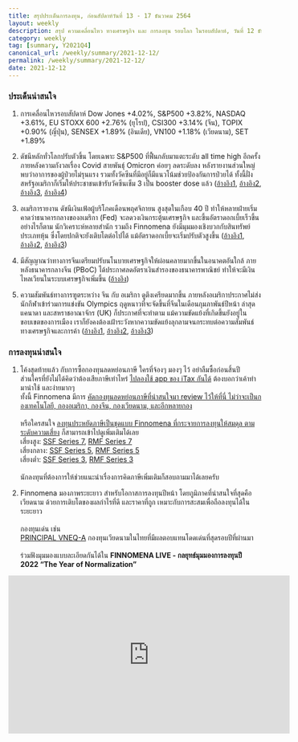 ```yaml
---
title: สรุปประเด็นการลงทุน, ก่อนสัปดาห์วันที่ 13 - 17 ธันวาคม 2564
layout: weekly
description: สรุป ความเคลื่อนไหว ทางเศรษฐกิจ และ การลงทุน รอบโลก ในรอบสัปดาห์, วันที่ 12 ธันวาคม 2564
category: weekly
tag: [summary, Y2021Q4]
canonical_url: /weekly/summary/2021-12-12/
permalink: /weekly/summary/2021-12-12/
date: 2021-12-12
---
```


### ประเด็นน่าสนใจ

1. การเคลื่อนไหวรอบสัปดาห์ Dow Jones +4.02%, S&P500 +3.82%, NASDAQ +3.61%, EU STOXX 600 +2.76% (ยุโรป), CSI300 +3.14% (จีน), TOPIX +0.90% (ญี่ปุ่น), SENSEX +1.89% (อินเดีย), VN100 +1.18% (เวียดนาม), SET +1.89%

2. ดัชนีหลักทั่วโลกปรับตัวขึ้น โดยเฉพาะ S&P500 ที่ฟื้นกลับมาแตะระดับ all time high อีกครั้ง ภายหลังความกังวลเรื่อง Covid สายพันธุ์ Omicron ค่อยๆ ลดระดับลง หลังรายงานส่วนใหญ่พบว่าอาการของผู้ป่วยไม่รุนแรง รวมทั้งวัคซีนที่มีอยู่ก็มีแนวโน้มช่วยป้องกันการป่วยได้ ทั้งนี้ฝั่งสหรัฐอเมริกาก็เริ่มให้ประชาชนเข้ารับวัคซีนเข็ม 3 เป็น booster dose แล้ว
([อ้างอิง1](https://www.cnbc.com/2021/12/09/stock-market-futures-open-to-close-news.html), 
[อ้างอิง2](https://www.cnbc.com/2021/12/08/pfizer-biontech-say-booster-dose-provides-high-level-of-protection-against-omicron-variant.html), 
[อ้างอิง3](https://www.pbs.org/newshour/health/u-s-expands-pfizer-covid-boosters-allowing-third-dose-to-people-as-young-as-16), 
[อ้างอิง4](https://www.finnomena.com/the-opportunity/news-update-09-12-2021)) 

3. อเมริการายงาน ดัชนีเงินเฟ้อผู้บริโภคเดือนพฤศจิกายน สูงสุดในเกือบ 40 ปี ทำให้หลายฝ่ายเริ่มคาดว่าธนาคารกลางของอเมริกา (Fed) จะลดวงเงินกระตุ้นเศรษฐกิจ และขึ้นอัตราดอกเบี้ยเร็วขึ้น อย่างไรก็ตาม นักวิเคราะห์หลายสำนัก รวมถึง Finnomena ยังมีมุมมองเชิงบวกกับสินทรัพย์ประเภทหุ้น ซึ่งโดยปกติจะยังเติบโตต่อไปได้ แม้อัตราดอกเบี้ยจะเริ่มปรับตัวสูงขึ้น
([อ้างอิง1](https://www.cnbc.com/2021/12/10/consumer-price-index-november-2021.html), 
[อ้างอิง2](https://www.cnbc.com/2021/12/10/fed-is-expected-to-speed-up-end-of-bond-buying-and-signal-interest-rate-hikes-are-coming.html), 
[อ้างอิง3](https://www.cnbc.com/2021/12/10/jim-cramer-stay-invested-whenever-fed-hikes-rates-stocks-can-still-rally.html)) 

4. มีสัญญาณว่าทางการจีนเตรียมปรับนโนบายเศรษฐกิจให้ผ่อนคลายมากขึ้นในอนาคตอันใกล้ ภายหลังธนาคารกลางจีน (PBoC) ได้ประกาศลดอัตราเงินสำรองของธนาคารพาณิชย์ ทำให้จะมีเงินไหลเวียนในระบบเศรษฐกิจเพิ่มขึ้น
([อ้างอิง](https://www.finnomena.com/the-opportunity/news-update-07-12-2021-3/)) 

5. ความสัมพันธ์ทางการฑูตระหว่าง จีน กับ อเมริกา ดูตึงเครียดมากขึ้น ภายหลังอเมริกาประกาศไม่ส่งนักกีฬาเข้าร่วมการแข่งขัน Olympics ฤดูหนาวที่จะจัดขึ้นที่จีนในเดือนกุมภาพันธ์ปีหน้า ล่าสุดแคนาดา และสหราชอาณาจักร (UK) ก็ประกาศที่จะทำตาม แม้ความขัดแย้งที่เกิดขึ้นยังอยู่ในขอบเขตของการเมือง เราก็ยังคงต้องเฝ้าระวังหากความขัดแย้งลุกลามจนกระทบต่อความสัมพันธ์ทางเศรษฐกิจและการค้า
([อ้างอิง1](https://www.bbc.com/news/world-us-canada-59556613), 
[อ้างอิง2](https://www.nytimes.com/2021/12/08/world/europe/uk-china-olympics-diplomatic-boycott.html), 
[อ้างอิง3](https://www.finnomena.com/the-opportunity/analysis-08-12-2021/)) 



### การลงทุนน่าสนใจ

1. โค้งสุดท้ายแล้ว กับการซื้อกองทุนลดหย่อนภาษี ใครที่จ้องๆ มองๆ ไว้ อย่าลืมซื้อก่อนสิ้นปี   
ส่วนใครที่ยังไม่ได้คิดว่าต้องเสียภาษีเท่าไหร่ [ไปลองใช้ app ของ iTax กันได้](https://www.itax.in.th/app) ต้องบอกว่าเค้าทำมาน่าใช้ และง่ายมากๆ   
ทั้งนี้ Finnomena มีการ [คัดกองทุนลดหย่อนภาษีที่น่าสนใจมา review ไว้ให้ที่นี่ ไม่ว่าจะเป็นกองเทคโนโลยี, กองอเมริกา, กองจีน, กองเวียดนาม, และอีกหลายกอง](https://www.finnomena.com/z-admin/ssf-rmf-for-diy/) <br><br>
หรือใครสนใจ [ลงทุนประหยัดภาษีเป็นชุดแบบ Finnomena ที่กระจายการลงทุนให้สมดุล ตามระดับความเสี่ยง](https://www.finnomena.com/z-admin/ssf-rmf-series-package/) ก็สามารถเข้าไปดูเพิ่มเติมได้เลย  
เสี่ยงสูง: [SSF Series 7](https://www.finnomena.com/z-admin/ssf-rmf-series-package/#h1), [RMF Series 7](https://www.finnomena.com/z-admin/ssf-rmf-series-package/#h4)  
เสี่ยงกลาง: [SSF Series 5](https://www.finnomena.com/z-admin/ssf-rmf-series-package/#h2), [RMF Series 5](https://www.finnomena.com/z-admin/ssf-rmf-series-package/#h5)  
เสี่ยงต่ำ: [SSF Series 3](https://www.finnomena.com/z-admin/ssf-rmf-series-package/#h3), [RMF Series 3](https://www.finnomena.com/z-admin/ssf-rmf-series-package/#h6) <br><br>
นักลงทุนที่ต้องการให้ช่วยแนะนำเรื่องการคิดภาษีเพิ่มเติมก็สอบถามมาได้เลยครับ 

2. Finnomena มองภาพระยะยาว สำหรับโอกาสการลงทุนปีหน้า โดยภูมิภาคที่น่าสนใจที่สุดคือ เวียดนาม ด้วยการเติบโตของผลกำไรที่ดี และราคาที่ถูก เหมาะกับการสะสมเพื่อถือลงทุนได้ในระยะยาว  <br><br>
กองทุนเด่น เช่น  
[PRINCIPAL VNEQ-A](https://www.finnomena.com/fund/PRINCIPAL%20VNEQ-A) กองทุนเวียดนามในไทยที่มีผลตอบแทนโดดเด่นที่สุดรอบปีที่ผ่านมา  <br><br>
ร่วมฟังมุมมองแบบละเอียดกันได้ใน **FINNOMENA LIVE - กลยุทธ์มุมมองการลงทุนปี 2022 “The Year of Normalization”**  
<div class="text-center">
    <iframe width="560" height="315" src="https://www.youtube.com/embed/2kAbEY30ww8?start=2656" title="YouTube video player" frameborder="0" allow="accelerometer; autoplay; clipboard-write; encrypted-media; gyroscope; picture-in-picture" allowfullscreen></iframe>
</div> 
